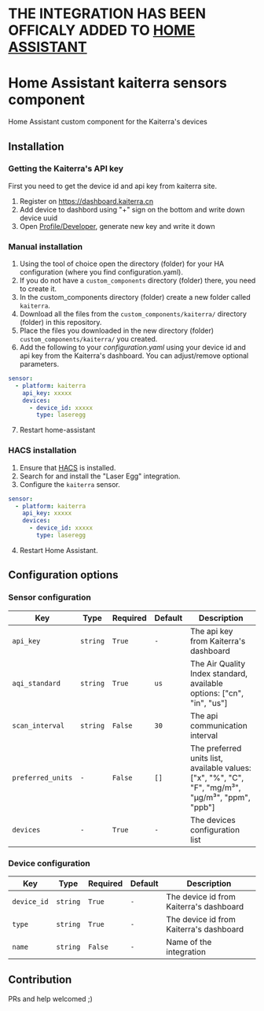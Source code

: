 # THE INTEGRATION HAS BEEN OFFICALY ADDED TO [HOME ASSISTANT](https://www.home-assistant.io/integrations/kaiterra)

# Home Assistant kaiterra sensors component
Home Assistant custom component for the Kaiterra's devices

## Installation

### Getting the Kaiterra's API key
First you need to get the device id and api key from kaiterra site.
1. Register on https://dashboard.kaiterra.cn
2. Add device to dashbord using "+" sign on the bottom and write down device uuid
3. Open [Profile/Developer](https://dashboard.kaiterra.cn/me/account/developer), generate new key and write it down

### Manual installation
1. Using the tool of choice open the directory (folder) for your HA configuration (where you find configuration.yaml).
2. If you do not have a `custom_components` directory (folder) there, you need to create it.
3. In the custom_components directory (folder) create a new folder called `kaiterra`.
4. Download all the files from the `custom_components/kaiterra/` directory (folder) in this repository.
5. Place the files you downloaded in the new directory (folder) `custom_components/kaiterra/` you created.
6. Add the following to your _configuration.yaml_ using your device id and api key from the Kaiterra's dashboard. You can adjust/remove optional parameters.

```yaml
sensor:
  - platform: kaiterra
    api_key: xxxxx
    devices:
      - device_id: xxxxx
        type: laseregg 
```

7. Restart home-assistant

### HACS installation
1. Ensure that [HACS](https://custom-components.github.io/hacs/) is installed.
2. Search for and install the "Laser Egg" integration.
3. Configure the `kaiterra` sensor.

```yaml
sensor:
  - platform: kaiterra
    api_key: xxxxx
    devices:
      - device_id: xxxxx
        type: laseregg 
```

4. Restart Home Assistant.


## Configuration options

### Sensor configuration

Key | Type | Required | Default | Description
-- | -- | -- | -- | --
`api_key` | `string` | `True` | `-` | The api key from Kaiterra's dashboard
`aqi_standard` | `string` | `True` | `us` | The Air Quality Index standard, available options: ["cn", "in", "us"]
`scan_interval` | `string` | `False` | `30` | The api communication interval
`preferred_units` | `-` | `False` | `[]` | The preferred units list, available values: ["x", "%", "C", "F", "mg/m³", "µg/m³", "ppm", "ppb"]
`devices` | `-` | `True` | `-` | The devices configuration list

### Device configuration

Key | Type | Required | Default | Description
-- | -- | -- | -- | --
`device_id` | `string` | `True` | `-` | The device id from Kaiterra's dashboard
`type` | `string` | `True` | `-` | The device id from Kaiterra's dashboard
`name` | `string` | `False` | `-` | Name of the integration


## Contribution
PRs and help welcomed ;)
